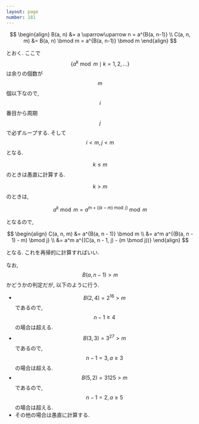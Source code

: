 ```yaml
---
layout: page
number: 181
---
```

$$
\begin{align}
B(a, n) &= a \uparrow\uparrow n = a^{B(a, n-1)} \\
C(a, n, m) &= B(a, n) \bmod m = a^{B(a, n-1)} \bmod m
\end{align}
$$

とおく. ここで $$ \{a^k \bmod m \mid k=1,2,\dots\} $$ は余りの個数が $$ m $$ 個以下なので, $$ i $$ 番目から周期 $$ j $$ で必ずループする. そして $$ i \lt m, j \lt m $$ となる.

$$ k \leq m $$ のときは愚直に計算する.

$$ k \gt m $$ のときは,

$$
a^k \bmod m = a^{m + ((k - m) \bmod j)} \bmod m
$$

となるので,

$$
\begin{align}
C(a, n, m) &= a^{B(a, n - 1)} \bmod m \\
           &= a^m a^{(B(a, n - 1) - m) \bmod j} \\
		   &= a^m a^{(C(a, n - 1, j) - (m \bmod j))}
\end{align}
$$

となる. これを再帰的に計算すればいい.

なお, $$ B(a, n-1) \gt m $$ かどうかの判定だが, 以下のように行う.

* $$ B(2, 4) = 2^{16} \gt m $$ であるので, $$ n-1 \geq 4 $$ の場合は超える.
* $$ B(3, 3) = 3^{27} \gt m $$ であるので, $$ n-1 = 3, a \geq 3 $$ の場合は超える.
* $$ B(5, 2) = 3125 \gt m $$ であるので, $$ n-1 = 2, a \geq 5 $$ の場合は超える.
* その他の場合は愚直に計算する.
